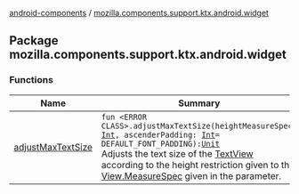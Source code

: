 [android-components](../index.md) / [mozilla.components.support.ktx.android.widget](./index.md)

## Package mozilla.components.support.ktx.android.widget

### Functions

| Name | Summary |
|---|---|
| [adjustMaxTextSize](adjust-max-text-size.md) | `fun <ERROR CLASS>.adjustMaxTextSize(heightMeasureSpec: `[`Int`](https://kotlinlang.org/api/latest/jvm/stdlib/kotlin/-int/index.html)`, ascenderPadding: `[`Int`](https://kotlinlang.org/api/latest/jvm/stdlib/kotlin/-int/index.html)` = DEFAULT_FONT_PADDING): `[`Unit`](https://kotlinlang.org/api/latest/jvm/stdlib/kotlin/-unit/index.html)<br>Adjusts the text size of the [TextView](#) according to the height restriction given to the [View.MeasureSpec](#) given in the parameter. |

